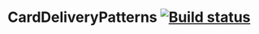 # CardDeliveryPatterns [![Build status](https://ci.appveyor.com/api/projects/status/d9sdtwf0q68r7prb?svg=true)](https://ci.appveyor.com/project/AzizShoev/carddeliverypatternsgrd)